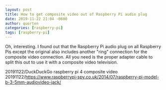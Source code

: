 ```yaml
---
layout: post
title: How to get composite video out of Raspberry Pi audio plug
date: 2019-11-22 21:04 -0600
author: quorten
categories: [raspberry-pi]
tags: [raspberry-pi]
---
```


Oh, interesting.  I found out that the Raspberry Pi audio plug on all
Raspberry Pis except the original also includes another "ring"
connection for the composite video connection.  All you need is the
proper adapter cable to split this out to use it with a composite
video television.

20191122/DuckDuckGo raspberry pi 4 composite video  
20191122/https://www.raspberrypi-spy.co.uk/2014/07/raspberry-pi-model-b-3-5mm-audiovideo-jack/
